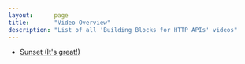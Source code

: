 ```yaml
---
layout:      page
title:       "Video Overview"
description: "List of all 'Building Blocks for HTTP APIs' videos"
---
```


- [Sunset (It's great!)](rfc-8594-sunset)